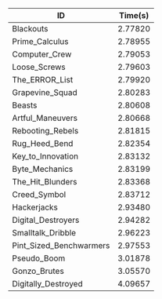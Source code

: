 |ID|Time(s)|
|-|-|
|Blackouts|2.77820|
|Prime_Calculus|2.78955|
|Computer_Crew|2.79053|
|Loose_Screws|2.79603|
|The_ERROR_List|2.79920|
|Grapevine_Squad|2.80283|
|Beasts|2.80608|
|Artful_Maneuvers|2.80668|
|Rebooting_Rebels|2.81815|
|Rug_Heed_Bend|2.82354|
|Key_to_Innovation|2.83132|
|Byte_Mechanics|2.83199|
|The_Hit_Blunders|2.83368|
|Creed_Symbol|2.83712|
|Hackerjacks|2.93480|
|Digital_Destroyers|2.94282|
|Smalltalk_Dribble|2.96223|
|Pint_Sized_Benchwarmers|2.97553|
|Pseudo_Boom|3.01878|
|Gonzo_Brutes|3.05570|
|Digitally_Destroyed|4.09657|
